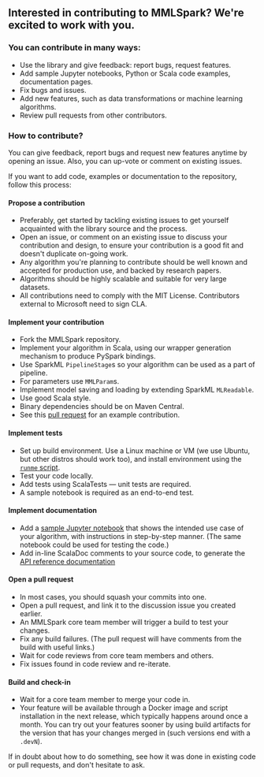 ## Interested in contributing to MMLSpark?  We're excited to work with you.

### You can contribute in many ways:

* Use the library and give feedback: report bugs, request features.
* Add sample Jupyter notebooks, Python or Scala code examples, documentation
  pages.
* Fix bugs and issues.
* Add new features, such as data transformations or machine learning algorithms.
* Review pull requests from other contributors.

### How to contribute?

You can give feedback, report bugs and request new features anytime by opening
an issue.  Also, you can up-vote or comment on existing issues.

If you want to add code, examples or documentation to the repository, follow
this process:

#### Propose a contribution

* Preferably, get started by tackling existing issues to get yourself acquainted
  with the library source and the process.
* Open an issue, or comment on an existing issue to discuss your contribution
  and design, to ensure your contribution is a good fit and doesn't duplicate
  on-going work.
* Any algorithm you're planning to contribute should be well known and accepted
  for production use, and backed by research papers.
* Algorithms should be highly scalable and suitable for very large datasets.
* All contributions need to comply with the MIT License.  Contributors external
  to Microsoft need to sign CLA.

#### Implement your contribution

* Fork the MMLSpark repository.
* Implement your algorithm in Scala, using our wrapper generation mechanism to
  produce PySpark bindings.
* Use SparkML `PipelineStage`s so your algorithm can be used as a part of
  pipeline.
* For parameters use `MMLParam`s.
* Implement model saving and loading by extending SparkML `MLReadable`.
* Use good Scala style.
* Binary dependencies should be on Maven Central.
* See this [pull request](https://github.com/Azure/mmlspark/pull/22) for an
  example contribution.

#### Implement tests

* Set up build environment.  Use a Linux machine or VM (we use Ubuntu, but other
  distros should work too), and install environment using the [`runme`
  script](runme).
* Test your code locally.
* Add tests using ScalaTests — unit tests are required.
* A sample notebook is required as an end-to-end test.

#### Implement documentation

* Add a [sample Jupyter notebook](notebooks/samples) that shows the intended use
  case of your algorithm, with instructions in step-by-step manner.  (The same
  notebook could be used for testing the code.)
* Add in-line ScalaDoc comments to your source code, to generate the [API
  reference documentation](https://mmlspark.azureedge.net/docs/pyspark/)

#### Open a pull request

* In most cases, you should squash your commits into one.
* Open a pull request, and link it to the discussion issue you created earlier.
* An MMLSpark core team member will trigger a build to test your changes.
* Fix any build failures.  (The pull request will have comments from the build
  with useful links.)
* Wait for code reviews from core team members and others.
* Fix issues found in code review and re-iterate.

#### Build and check-in

* Wait for a core team member to merge your code in.
* Your feature will be available through a Docker image and script installation
  in the next release, which typically happens around once a month.  You can try
  out your features sooner by using build artifacts for the version that has
  your changes merged in (such versions end with a `.devN`).

If in doubt about how to do something, see how it was done in existing code or
pull requests, and don't hesitate to ask.